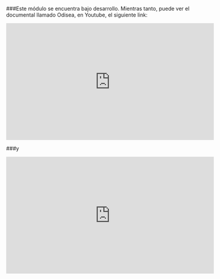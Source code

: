 ###Este módulo se encuentra bajo desarrollo. Mientras tanto, puede  ver el documental llamado Odisea, en Youtube, el siguiente link:

<div align="center"><iframe width="560" height="315" src="https://www.youtube.com/embed/nWXQacWRn5I" frameborder="0" allowfullscreen></iframe></div>

###y

<div align="center"><iframe width="560" height="315" src="https://www.youtube.com/embed/M1FxA1o0pn8" frameborder="0" allowfullscreen></iframe></div>
